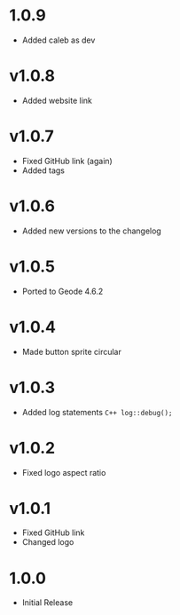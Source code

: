 # 1.0.9
- Added caleb as dev

# v1.0.8
- Added website link

# v1.0.7
- Fixed GitHub link (again)
- Added tags

# v1.0.6
- Added new versions to the changelog

# v1.0.5
- Ported to Geode 4.6.2

# v1.0.4
- Made button sprite circular

# v1.0.3
- Added log statements ```C++ log::debug(); ```

# v1.0.2
- Fixed logo aspect ratio

# v1.0.1
- Fixed GitHub link
- Changed logo

# 1.0.0
- Initial Release

